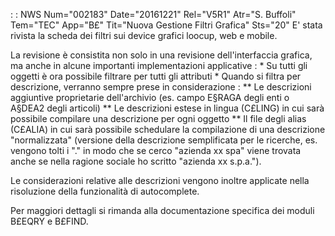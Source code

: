  :  : NWS Num="002183" Date="20161221" Rel="V5R1" Atr="S. Buffoli" Tem="TEC" App="B£" Tit="Nuova Gestione Filtri Grafica" Sts="20"
E' stata rivista la scheda dei filtri sui device grafici loocup, web e mobile.

La revisione è consistita non solo in una revisione dell'interfaccia grafica, ma anche in alcune importanti implementazioni applicative : 
\* Su tutti gli oggetti è ora possibile filtrare per tutti gli attributi \* Quando si filtra per descrizione, verranno sempre prese in considerazione : 
\*\* Le descrizioni aggiuntive proprietarie dell'archivio (es. campo E§RAGA degli enti o A§DEA2 degli articoli)
\*\* Le descrizioni estese in lingua (C£LING) in cui sarà possibile compilare una descrizione per ogni oggetto
\*\* Il file degli alias (C£ALIA) in cui sarà possibile schedulare la compilazione di una descrizione "normalizzata" (versione della descrizione semplificata per le ricerche, es. vengono tolti i "." in modo che se cerco "azienda xx spa" viene trovata anche se nella ragione sociale ho scritto "azienda xx s.p.a.").

Le considerazioni relative alle descrizioni vengono inoltre applicate nella risoluzione della funzionalità di autocomplete.

Per maggiori dettagli si rimanda alla documentazione specifica dei moduli B£EQRY e B£FIND.

